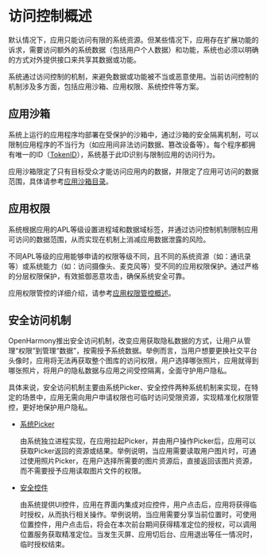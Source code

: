 # 访问控制概述

默认情况下，应用只能访问有限的系统资源。但某些情况下，应用存在扩展功能的诉求，需要访问额外的系统数据（包括用户个人数据）和功能，系统也必须以明确的方式对外提供接口来共享其数据或功能。

系统通过访问控制的机制，来避免数据或功能被不当或恶意使用。当前访问控制的机制涉及多方面，包括应用沙箱、应用权限、系统控件等方案。

## 应用沙箱

系统上运行的应用程序均部署在受保护的沙箱中，通过沙箱的安全隔离机制，可以限制应用程序的不当行为（如应用间非法访问数据、篡改设备等）。每个程序都拥有唯一的ID（[TokenID](app-permission-mgmt-overview.md#tokenid)），系统基于此ID识别与限制应用的访问行为。

应用沙箱限定了只有目标受众才能访问应用内的数据，并限定了应用可访问的数据范围，具体请参考[应用沙箱目录](../../file-management/app-sandbox-directory.md)。

## 应用权限

系统根据应用的APL等级设置进程域和数据域标签，并通过访问控制机制限制应用可访问的数据范围，从而实现在机制上消减应用数据泄露的风险。

不同APL等级的应用能够申请的权限等级不同，且不同的系统资源（如：通讯录等）或系统能力（如：访问摄像头、麦克风等）受不同的应用权限保护。通过严格的分层权限保护，有效抵御恶意攻击，确保系统安全可靠。

应用权限管控的详细介绍，请参考[应用权限管控概述](app-permission-mgmt-overview.md)。

## 安全访问机制

OpenHarmony推出安全访问机制，改变应用获取隐私数据的方式，让用户从管理“权限”到管理“数据”，按需授予系统数据。举例而言，当用户想要更换社交平台头像时，应用将无法再获取整个图库的访问权限，用户选择哪张照片，应用就得到哪张照片，将用户的隐私数据与应用之间受控隔离，全面守护用户隐私。

具体来说，安全访问机制主要由系统Picker、安全控件两种系统机制来实现，在特定的场景中，应用无需向用户申请权限也可临时访问受限资源，实现精准化权限管控，更好地保护用户隐私。

- [系统Picker](../../application-models/system-app-startup.md)

  由系统独立进程实现，在应用拉起Picker，并由用户操作Picker后，应用可以获取Picker返回的资源或结果。举例说明，当应用需要读取用户图片时，可通过使用照片Picker，在用户选择所需要的图片资源后，直接返回该图片资源，而不需要授予应用读取图片文件的权限。

- [安全控件](security-component-overview.md)

  由系统提供UI控件，应用在界面内集成对应控件，用户点击后，应用将获得临时授权，从而执行相关操作。举例说明，当应用需要分享当前位置时，可使用位置控件，用户点击后，将会在本次前台期间获得精准定位的授权，可以调用位置服务获取精准定位。当发生灭屏、应用切后台、应用退出等任一情况时，临时授权结束。
